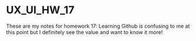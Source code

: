 # UX_UI_HW_17
These are my notes for homework 17:
Learning Github is confusing to me at this point but I definitely see the value and want to know it more!



